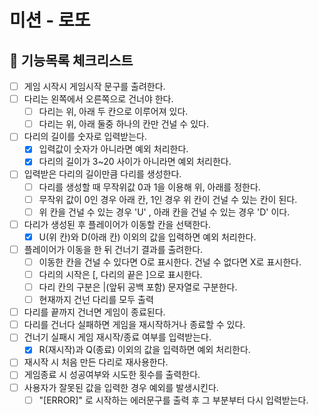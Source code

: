 # 미션 - 로또

## 📌 기능목록 체크리스트

- [ ] 게임 시작시 게임시작 문구를 출려한다.
- [ ] 다리는 왼쪽에서 오른쪽으로 건너야 한다.
  - [ ] 다리는 위, 아래 두 칸으로 이루어져 있다.
  - [ ] 다리는 위, 아래 둘중 하나의 칸만 건널 수 있다.
- [ ] 다리의 길이를 숫자로 입력받는다.
  - [X] 입력값이 숫자가 아니라면 예외 처리한다.
  - [X] 다리의 길이가 3~20 사이가 아니라면 예외 처리한다.
- [ ] 입력받은 다리의 길이만큼 다리를 생성한다.
  - [ ] 다리를 생성할 때 무작위값 0과 1을 이용해 위, 아래를 정한다.
  - [ ] 무작위 값이 0인 경우 아래 칸, 1인 경우 위 칸이 건널 수 있는 칸이 된다.
  - [ ] 위 칸을 건널 수 있는 경우 'U' , 아래 칸을 건널 수 있는 경우 'D' 이다.
- [ ] 다리가 생성된 후 플레이어가 이동할 칸을 선택한다.
  - [X] U(위 칸)와 D(아래 칸) 이외의 값을 입력하면 예외 처리한다.
- [ ] 플레이어가 이동을 한 뒤 건너기 결과를 출려한다.
  - [ ] 이동한 칸을 건널 수 있다면 O로 표시한다. 건널 수 없다면 X로 표시한다.
  - [ ] 다리의 시작은 [, 다리의 끝은 ]으로 표시한다.
  - [ ] 다리 칸의 구분은 |(앞뒤 공백 포함) 문자열로 구분한다.
  - [ ] 현재까지 건넌 다리를 모두 출력
- [ ] 다리를 끝까지 건너면 게임이 종료된다.
- [ ] 다리를 건너다 실패하면 게임을 재시작하거나 종료할 수 있다.
- [ ] 건너기 실패시 게임 재시작/종료 여부를 입력받는다.
  - [X] R(재시작)과 Q(종료) 이외의 값을 입력하면 예외 처리한다.
- [ ] 재시작 시 처음 만든 다리로 재사용한다.
- [ ] 게임종료 시 성공여부와 시도한 횟수를 출력한다.
- [ ] 사용자가 잘못된 값을 입력한 경우 예외를 발생시킨다.
  - [ ] "[ERROR]" 로 시작하는 에러문구를 출력 후 그 부분부터 다시 입력받는다.
